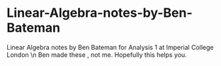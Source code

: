 # Linear-Algebra-notes-by-Ben-Bateman
Linear Algebra notes by Ben Bateman for Analysis 1 at Imperial College London
\n Ben made these , not me. Hopefully this helps you.
